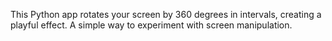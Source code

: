 This Python app rotates your screen by 360 degrees in intervals, creating a playful effect. A simple way to experiment with screen manipulation. 
